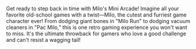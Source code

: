 Get ready to step back in time with Milo's Mini Arcade! Imagine all your favorite old-school games with a twist—Milo, the cutest and furriest game character ever! From dodging giant bones in "Milo Run" to dodging vacuum cleaners in "Pac Milo," this is one retro gaming experience you won't want to miss. It's the ultimate throwback for gamers who love a good challenge and can't resist a wagging tail!
